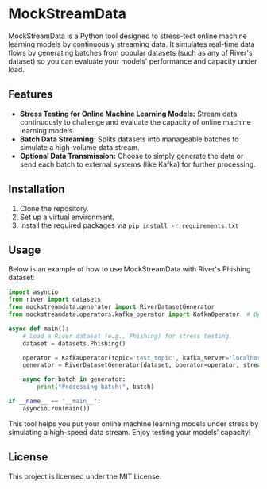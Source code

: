 # MockStreamData
MockStreamData is a Python tool designed to stress-test online machine 
learning models by continuously streaming data. It simulates real-time data flows by 
generating batches from popular datasets (such as any of River's dataset) so you can evaluate your models' 
performance and capacity under load.

## Features

- **Stress Testing for Online Machine Learning Models:** Stream data continuously to challenge and evaluate the capacity of online machine learning models.
- **Batch Data Streaming:** Splits datasets into manageable batches to simulate a high-volume data stream.
- **Optional Data Transmission:** Choose to simply generate the data or send each batch to external systems (like Kafka) for further processing.

## Installation

1. Clone the repository.
2. Set up a virtual environment.
3. Install the required packages via `pip install -r requirements.txt`

## Usage
Below is an example of how to use MockStreamData with River's Phishing dataset:

```python
import asyncio
from river import datasets
from mockstreamdata.generator import RiverDatasetGenerator
from mockstreamdata.operators.kafka_operator import KafkaOperator  # Optional: only if you want to send data to Kafka

async def main():
    # Load a River dataset (e.g., Phishing) for stress testing.
    dataset = datasets.Phishing()

    operator = KafkaOperator(topic='test_topic', kafka_server='localhost:9092')
    generator = RiverDatasetGenerator(dataset, operator=operator, stream_period=1, item_per_iter=10)

    async for batch in generator:
        print("Processing batch:", batch)

if __name__ == '__main__':
    asyncio.run(main())
```

This tool helps you put your online machine learning models under stress by simulating a high-speed data stream. Enjoy testing your models’ capacity!

## License

This project is licensed under the MIT License.